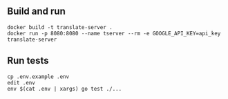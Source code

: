 ## Build and run
```
docker build -t translate-server .
docker run -p 8080:8080 --name tserver --rm -e GOOGLE_API_KEY=api_key translate-server
```

## Run tests
```
cp .env.example .env
edit .env
env $(cat .env | xargs) go test ./...
```
